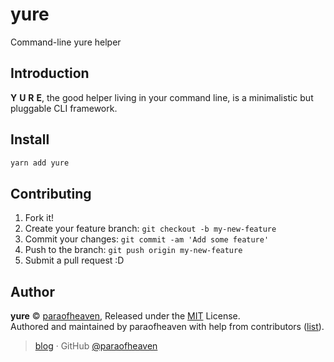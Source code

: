 # yure
Command-line yure helper

## Introduction

**Y** **U** **R** **E**, the good helper living in your command line, is a minimalistic but pluggable CLI framework.

## Install

```bash
yarn add yure
```

## Contributing

1. Fork it!
2. Create your feature branch: `git checkout -b my-new-feature`
3. Commit your changes: `git commit -am 'Add some feature'`
4. Push to the branch: `git push origin my-new-feature`
5. Submit a pull request :D

## Author

**yure** © [paraofheaven](https://github.com/paraofheaven), Released under the [MIT](./LICENSE) License.<br>
Authored and maintained by paraofheaven with help from contributors ([list](https://github.com/paraofheaven/yure/contributors)).

> [blog](https://paraofheaven.github.io) · GitHub [@paraofheaven](https://github.com/paraofheaven) 